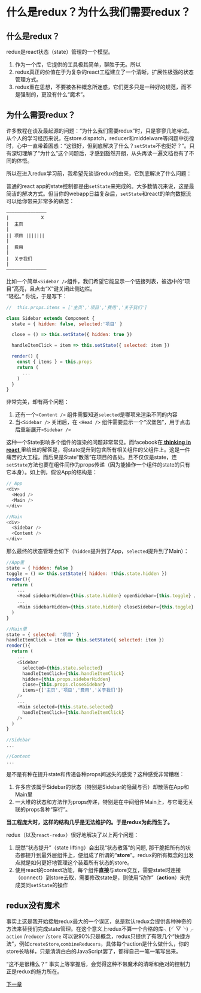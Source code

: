 # 什么是redux？为什么我们需要redux？

## 什么是redux？

redux是react状态（state）管理的一个模型。
1. 作为一个库，它提供的工具极其简单，聊胜于无。所以
2. redux真正的价值在于为复杂的react工程建立了一个清晰，扩展性极强的状态管理方式。
3. redux重在思想，不要被各种概念所迷惑，它们更多只是一种好的规范，而不是强制的，更没有什么“魔术”。

## 为什么需要redux？

许多教程在谈及最起源的问题：“为什么我们需要redux”时，只是寥寥几笔带过。  
从个人的学习经历来说，在store.dispatch，reducer和middelware等问题中彷徨时，心中一直带着困惑：“这很好，但到底解决了什么？`setState`不也挺好？”。只有深切理解了“为什么”这个问题后，才感到豁然开朗，从头再读一遍文档也有了不同的体悟。

所以在进入redux学习前，我希望先谈谈redux的由来，它到底解决了什么问题：

普通的react app的state控制都是由`setState`来完成的。大多数情况来说，这是最简洁的解决方式。但当你的webapp日益复杂后，`setState`和react的单向数据流可以给你带来非常多的痛苦：
```
———————————————    
|            X  
|  主页        
|  
|| 项目 |||||||
|  
|  费用  
|  
|  关于我们  
|  
———————————————
```

比如一个简单`<Sidebar />`组件，我们希望它能显示一个链接列表，被选中的“项目”高亮，且点击“X”键关闭此侧边栏。  
“轻松。” 你说，于是写下：
```js
//  this.props.items = ['主页','项目','费用','关于我们']

class Sidebar extends Component {
  state = { hidden: false, selected:'项目' }

  close = () => this.setState({ hidden: true })

  handleItemClick = item => this.setState({ selected: item })

  render() {
    const { items } = this.props
    return (
      ...
    )
  }
}
```
非常完美，却有两个问题：
1. 还有一个`<Content />` 组件需要知道`selected`是哪项来渲染不同的内容
2. 当`<Sidebar />` 关闭后，在 `<Head />` 组件需要显示一个“汉堡包”，用于点击后重新展开`<Sidebar />` 

这种一个State影响多个组件的渲染的问题非常常见。而facebook在[ **thinking in react** ](https://facebook.github.io/react/docs/thinking-in-react.html)里给出的解答是，将state提升到包含所有相关组件的父组件上。这是一件痛苦的大工程，而后果是State“散落”在项目的各处。且不仅仅是state，连`setState`方法也要在组件间作为props传递（因为能操作一个组件的state的只有它本身）。如上例，假设App的结构是：
```js
// App
<div>
  <Head />
  <Main />
</div>
```

```js
//Main
<div>
  <Sidebar />
  <Content />
</div>
```

那么最终的状态管理会如下（`hidden`提升到了App，`selected`提升到了Main）：

```js
//App里
state = { hidden: false }
toggle = () => this.setState({ hidden: !this.state.hidden })
render(){
  return (
    ...
    <Head sidebarHidden={this.state.hidden} openSidebar={this.toggle} />
    ...
    <Main sidebarHidden={this.state.hidden} closeSidebar={this.toggle} />
  )
}
```

```js
//Main里
state = { selected: '项目' }
handleItemClick = item => this.setState({ selected: item })
render(){
  return (
    ...
    <Sidebar
      selected={this.state.selected}
      handleItemClick={this.handleItemClick} 
      hidden={this.props.sidebarHidden} 
      close={this.props.closeSidebar}
      items={['主页','项目','费用','关于我们']}
    />
    ...
    <Main selected={this.state.selected}
      handleItemClick={this.handleItemClick} 
    />
  )
}
```

```js
//Sidebar 
...
```

```js
//Content
...
```
是不是有种在提升state和传递各种props间迷失的感觉？这种感受非常糟糕：
1. 许多应该属于Sidebar的状态（特别是Sidebar的隐藏与否）却散落在App和Main里
2. 一大堆的状态和方法作为props传递，特别是在中间组件Main上，与它毫无关联的props各种“穿行”。

**当工程庞大时，这样的结构几乎是无法维护的。于是redux为此而生了。**

redux（以及`react-redux`）很好地解决了以上两个问题：
1. 既然“状态提升”（state lifting）会出现“状态散落”的问题, 那干脆把所有的状态都提升到最外层组件上，便组成了所谓的“**store**”。redux的所有概念的出发点就是如何更好地管理这个装着所有状态的store。
2. 使用react的context功能，每个组件**直接**与store交互，需要state时连接（connect）到store去取，需要修改state是，则使用“动作”（**action**）来完成类同`setState`的操作

## redux没有魔术

事实上这是我开始接触redux最大的一个误区，总是默认redux会提供各种神奇的方法来替我们完成state管理。在这个意义上redux不算一个合格的库╮(╯▽╰)╭ `action` /`reducer` /`store` 可以说90%只是概念，redux只提供了有限几个“快捷方法”，例如`createStore`,`combineReducers`，具体每个action是什么做什么，你的store长啥样，只是清清白白的JavaScript罢了，都得自己一笔一笔写出来。

“这不是很糟么？” 事实上等掌握后，会觉得这种不带魔术的清晰和绝对的控制力正是redux的魅力所在。

[下一章](www.baidu.com)



